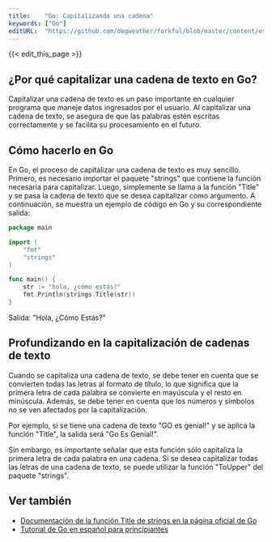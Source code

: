 ```yaml
---
title:    "Go: Capitalizando una cadena"
keywords: ["Go"]
editURL:  "https://github.com/dogweather/forkful/blob/master/content/es/go/capitalizing-a-string.md"
---
```


{{< edit_this_page >}}

## ¿Por qué capitalizar una cadena de texto en Go?

Capitalizar una cadena de texto es un paso importante en cualquier programa que maneje datos ingresados por el usuario. Al capitalizar una cadena de texto, se asegura de que las palabras estén escritas correctamente y se facilita su procesamiento en el futuro.

## Cómo hacerlo en Go

En Go, el proceso de capitalizar una cadena de texto es muy sencillo. Primero, es necesario importar el paquete "strings" que contiene la función necesaria para capitalizar. Luego, simplemente se llama a la función "Title" y se pasa la cadena de texto que se desea capitalizar como argumento. A continuación, se muestra un ejemplo de código en Go y su correspondiente salida:

```Go
package main

import (
    "fmt"
    "strings"
)

func main() {
    str := "hola, ¿cómo estás?"
    fmt.Println(strings.Title(str))
}
```
Salida: "Hola, ¿Cómo Estás?"

## Profundizando en la capitalización de cadenas de texto

Cuando se capitaliza una cadena de texto, se debe tener en cuenta que se convierten todas las letras al formato de título, lo que significa que la primera letra de cada palabra se convierte en mayúscula y el resto en minúscula. Además, se debe tener en cuenta que los números y símbolos no se ven afectados por la capitalización.

Por ejemplo, si se tiene una cadena de texto "GO es genial!" y se aplica la función "Title", la salida será "Go Es Genial!".

Sin embargo, es importante señalar que esta función sólo capitaliza la primera letra de cada palabra en una cadena. Si se desea capitalizar todas las letras de una cadena de texto, se puede utilizar la función "ToUpper" del paquete "strings".

## Ver también

- [Documentación de la función Title de strings en la página oficial de Go](https://golang.org/pkg/strings/#Title)
- [Tutorial de Go en español para principiantes](https://tour.golang.org/welcome/1)